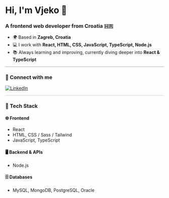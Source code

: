 # Hi, I'm Vjeko 👋

### A frontend web developer from Croatia 🇭🇷

- 🌍 Based in **Zagreb, Croatia**
- 💻 I work with **React, HTML, CSS, JavaScript, TypeScript, Node.js**
- 📚 Always learning and improving, currently diving deeper into **React & TypeScript**

<hr style="height:0.5px; border: none; background-color: #999;" />


### 🤝 Connect with me

[![LinkedIn](https://img.shields.io/badge/LinkedIn-0077B5?style=for-the-badge&logo=linkedin&logoColor=white&labelColor=0077B5)](https://linkedin.com/in/vjeko-boras)

<hr style="height:1px; background-color:#ccc; border:none;" />

### 🧰 Tech Stack

#### 🌐 Frontend
- React
- HTML, CSS / Sass / Tailwind
- JavaScript, TypeScript

#### 🖥️ Backend & APIs
- Node.js

#### 🗄️ Databases
- MySQL, MongoDB, PostgreSQL, Oracle
